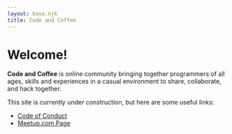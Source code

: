 ```yaml
---
layout: base.njk
title: Code and Coffee
---
```


# Welcome!

**Code and Coffee** is online community
bringing together programmers of all ages, skills 
and experiences in a casual environment to share, 
collaborate, and hack together.

This site is currently under construction, but here are some useful links:

- [Code of Conduct](/code-of-conduct/)
- [Meetup.com Page](https://www.meetup.com/code-and-coffee-long-beach/)